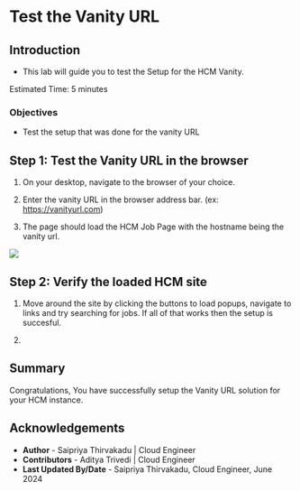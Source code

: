 # Test the Vanity URL

## Introduction

- This lab will guide you to test the Setup for the HCM Vanity.

Estimated Time: 5 minutes

### Objectives

- Test the setup that was done for the vanity URL

## **Step 1:** Test the Vanity URL in the browser

1. On your desktop, navigate to the browser of your choice.

2. Enter the vanity URL in the browser address bar. (ex: https://vanityurl.com)

3. The page should load the HCM Job Page with the hostname being the vanity url.

 ![](images/ " ")

## **Step 2:** Verify the loaded HCM site

1. Move around the site by clicking the buttons to load popups, navigate to links and try searching for jobs. If all of that works then the setup is succesful.

2. 

## **Summary**

Congratulations, You have successfully setup the Vanity URL solution for your HCM instance.

## Acknowledgements
 - **Author** -  Saipriya Thirvakadu | Cloud Engineer 
 - **Contributors** - Aditya Trivedi | Cloud Engineer
 - **Last Updated By/Date** - Saipriya Thirvakadu, Cloud Engineer, June 2024
